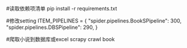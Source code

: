#读取依赖项清单
pip install -r requirements.txt

#修改setting
ITEM_PIPELINES = {
  "spider.pipelines.BookSPipeline": 300,
   "spider.pipelines.DBSPipeline": 290,
}

#爬取小说到数据库或excel
scrapy crawl book 
